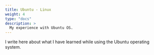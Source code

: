 ```yaml
---
title: Ubuntu - Linux
weight: 4
type: "docs"
description: >
  My experience with Ubuntu OS.
---
```


I write here about what I have learned while using the Ubuntu operating system.
